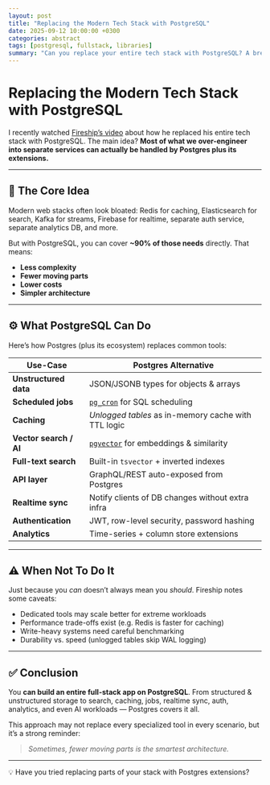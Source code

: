 ```yaml
---
layout: post
title: "Replacing the Modern Tech Stack with PostgreSQL"
date: 2025-09-12 10:00:00 +0300
categories: abstract
tags: [postgresql, fullstack, libraries]
summary: "Can you replace your entire tech stack with PostgreSQL? A breakdown of Fireship's video exploring Postgres extensions and features."
---
```


# Replacing the Modern Tech Stack with PostgreSQL

I recently watched [Fireship’s video](https://youtu.be/3JW732GrMdg?si=7QJOXUgou0zC_w_-) about how he replaced his entire tech stack with PostgreSQL. The main idea? **Most of what we over-engineer into separate services can actually be handled by Postgres plus its extensions.**

---

## 🎯 The Core Idea

Modern web stacks often look bloated: Redis for caching, Elasticsearch for search, Kafka for streams, Firebase for realtime, separate auth service, separate analytics DB, and more.

But with PostgreSQL, you can cover **~90% of those needs** directly. That means:

- **Less complexity**
- **Fewer moving parts**
- **Lower costs**
- **Simpler architecture**

---

## ⚙️ What PostgreSQL Can Do

Here’s how Postgres (plus its ecosystem) replaces common tools:

| Use-Case               | Postgres Alternative                                                           |
| ---------------------- | ------------------------------------------------------------------------------ |
| **Unstructured data**  | JSON/JSONB types for objects & arrays                                          |
| **Scheduled jobs**     | [`pg_cron`](https://github.com/citusdata/pg_cron) for SQL scheduling           |
| **Caching**            | _Unlogged tables_ as in-memory cache with TTL logic                            |
| **Vector search / AI** | [`pgvector`](https://github.com/pgvector/pgvector) for embeddings & similarity |
| **Full-text search**   | Built-in `tsvector` + inverted indexes                                         |
| **API layer**          | GraphQL/REST auto-exposed from Postgres                                        |
| **Realtime sync**      | Notify clients of DB changes without extra infra                               |
| **Authentication**     | JWT, row-level security, password hashing                                      |
| **Analytics**          | Time-series + column store extensions                                          |

---

## ⚠️ When Not To Do It

Just because you _can_ doesn’t always mean you _should_. Fireship notes some caveats:

- Dedicated tools may scale better for extreme workloads
- Performance trade-offs exist (e.g. Redis is faster for caching)
- Write-heavy systems need careful benchmarking
- Durability vs. speed (unlogged tables skip WAL logging)

---

## ✅ Conclusion

You **can build an entire full-stack app on PostgreSQL**. From structured & unstructured storage to search, caching, jobs, realtime sync, auth, analytics, and even AI workloads — Postgres covers it all.

This approach may not replace every specialized tool in every scenario, but it’s a strong reminder:

> _Sometimes, fewer moving parts is the smartest architecture._

---

💡 Have you tried replacing parts of your stack with Postgres extensions?
